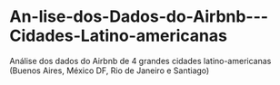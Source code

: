 # An-lise-dos-Dados-do-Airbnb---Cidades-Latino-americanas
Análise dos dados do Airbnb de 4 grandes cidades latino-americanas (Buenos Aires, México DF, Rio de Janeiro e Santiago)
